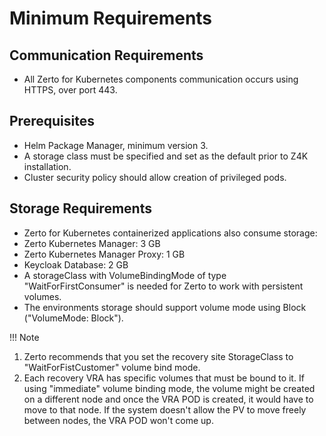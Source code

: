 # Minimum Requirements

## Communication Requirements
- All Zerto for Kubernetes components communication occurs using HTTPS, over port 443.

## Prerequisites
- Helm Package Manager, minimum version 3.
- A storage class must be specified and set as the default prior to Z4K installation.
- Cluster security policy should allow creation of privileged pods.

## Storage Requirements
-	Zerto for Kubernetes containerized applications also consume storage:
-	Zerto Kubernetes Manager: 3 GB
-	Zerto Kubernetes Manager Proxy: 1 GB
-	Keycloak Database: 2 GB
-	A storageClass with VolumeBindingMode of type "WaitForFirstConsumer" is needed for Zerto to work with persistent volumes.
-	The environments storage should support volume mode using Block ("VolumeMode: Block").

!!! Note
1. Zerto recommends that you set the recovery site StorageClass to "WaitForFistCustomer" volume bind mode.
2. Each recovery VRA has specific volumes that must be bound to it.
If using "immediate" volume binding mode, the volume might be created on a different node and once the VRA POD is created, it would have to move to that node.
If the system doesn't allow the PV to move freely between nodes, the VRA POD won't come up.
